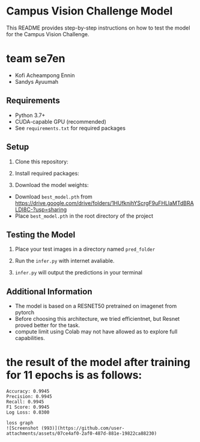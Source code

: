 # Campus Vision Challenge Model

This README provides step-by-step instructions on how to test the model for the Campus Vision Challenge.

# team se7en
 - Kofi Acheampong Ennin
 - Sandys Ayuumah

## Requirements

- Python 3.7+
- CUDA-capable GPU (recommended)
- See `requirements.txt` for required packages

## Setup

1. Clone this repository:


2. Install required packages:


3. Download the model weights:
- Download `best_model.pth` from https://drive.google.com/drive/folders/1HUfknjhYScrgF9uFHLlaMTdBRALDI8C-?usp=sharing
- Place `best_model.pth` in the root directory of the project

## Testing the Model

1. Place your test images in a directory named `pred_folder`

2. Run the `infer.py` with internet avaliable. 

3. `infer.py` will output the predictions in your terminal 


## Additional Information

- The model is based on a RESNET50 pretrained on imagenet from pytorch
- Before choosing this architecture, we tried efficientnet, but Resnet proved better for the task.
- compute limit using Colab may not have allowed as to explore full capabilities.

# the result of the model after training for 11 epochs is as follows:

    Accuracy: 0.9945
    Precision: 0.9945
    Recall: 0.9945
    F1 Score: 0.9945
    Log Loss: 0.0300

    loss graph
    ![Screenshot (993)](https://github.com/user-attachments/assets/07ce4af0-2af0-487d-881e-19822ca88230)
